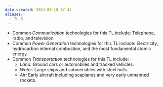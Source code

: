 ```yaml
---
date created: 2024-09-18 07:42
aliases:
  - TL-5
---
```


- Common _Communication_ technologies for this TL include: Telephone, radio, and television.
- Common _Power Generation_ technologies for this TL include: Electricity, hydrocarbon internal combustion, and the most fundamental atomic energy.
- Common _Transportation_ technologies for this TL include:
  - _Land:_ Ground cars or automobiles and tracked vehicles.
  - _Water:_ Large ships and submersibles with steel hulls.
  - _Air:_ Early aircraft including seaplanes and very early unmanned rockets.
